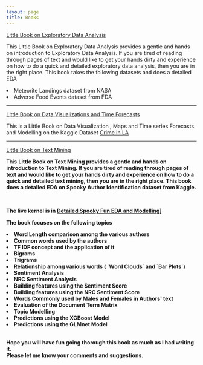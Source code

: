 ```yaml
---
layout: page
title: Books
---
```


<div class="message">
<a href="https://ambarishg.github.io/public/LittleBookEDA/">Little Book on Exploratory Data Analysis</a>
<br>

This Little Book on Exploratory Data Analysis provides a gentle and hands on introduction to Exploratory Data Analysis. If you are tired of reading through pages of text and would like to get your hands dirty and experience on how to do a quick and detailed exploratory data analysis, then you are in the right place. This book takes the following datasets and does a detailed EDA

<li>Meteorite Landings dataset from NASA</li>

<li>Adverse Food Events dataset from FDA</li>

</div>

<hr>
<div class="message">
<a href="https://ambarishg.github.io/public/LittleBookDataViz/">Little Book on Data Visualizations and Time Forecasts</a>
<br>

This is a Little Book on Data Visualization , Maps and Time series Forecasts and Modelling on the Kaggle Dataset <a href="https://www.kaggle.com/cityofLA/crime-in-los-angeles">Crime in LA </a>

</div>

<hr>

<div class="message">
<a href="https://ambarishg.github.io/public/LittleBookTextMining/">Little Book on Text Mining</a>

<br>

This <b>Little Book on Text Mining<b> provides a gentle and hands on introduction to Text Mining. If you are tired of reading through pages of text and would like to get your hands dirty and experience on how to do a quick and detailed text mining, then  you are in the right place. This book does a detailed EDA on <b>Spooky Author Identification</b> dataset from Kaggle.              

<br>

The live kernel is in <a href ="https://www.kaggle.com/ambarish/detailed-spooky-fun-eda-and-modelling">Detailed Spooky Fun EDA and Modelling]</a>                    


The book focuses on the following topics               

<li> Word Length comparison among the various authors</li>            

<li> Common words used by the authors</li>         

<li> TF IDF concept and the application of it</li>             

<li> Bigrams</li>                       

<li> Trigrams</li>                    

<li> Relationship among various words    ( `Word Clouds` and `Bar Plots`)  </li>                
 
<li> Sentiment Analysis</li>                            

<li> NRC Sentiment Analysis  </li>                     

<li> Building features using the Sentiment Score </li>                          

<li> Building features using the NRC Sentiment Score  </li>                        

<li> Words Commonly used by Males and Females in Authors' text   </li>                

<li> Evaluation of the Document Term Matrix</li>                  

<li>  Topic Modelling</li>     

<li> Predictions using the XGBoost Model </li>               

<li> Predictions using the GLMnet Model</li>          

<br>

Hope you will have fun going thorough this book as much as I had writing it.               
Please let me know your comments and suggestions.                      

<br>

</div>



